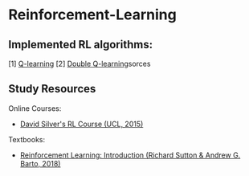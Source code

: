 # Reinforcement-Learning
## Implemented RL algorithms:
[1] [Q-learning](https://github.com/YeskendirK/Reinforcement-Learning/blob/master/RL-Algorithms/Q-learning.py)
[2] [Double Q-learning](https://github.com/YeskendirK/Reinforcement-Learning/blob/master/RL-Algorithms/Double-Q-learning.py)sorces

## Study Resources
Online Courses:
- [David Silver's RL Course (UCL, 2015)](http://www0.cs.ucl.ac.uk/staff/d.silver/web/Teaching.html)

Textbooks:
- [Reinforcement Learning: Introduction (Richard Sutton & Andrew G. Barto, 2018)](http://incompleteideas.net/book/RLbook2018.pdf)


